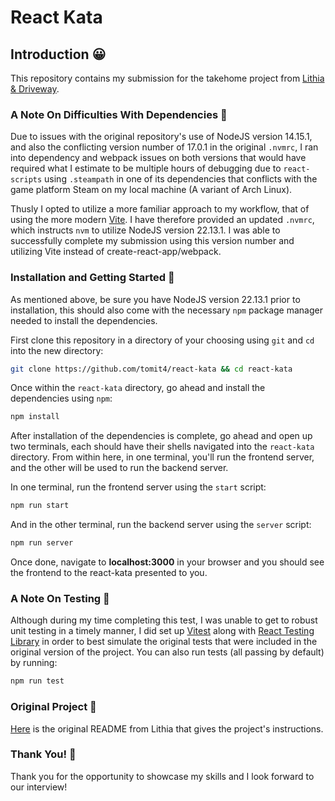 # React Kata

## Introduction 😀

This repository contains my submission for the takehome project from
[Lithia & Driveway](https://www.lithia.com/lithia-and-driveway.htm).

### A Note On Difficulties With Dependencies 🍱

Due to issues with the original repository's use of NodeJS version 14.15.1, and
also the conflicting version number of 17.0.1 in the original `.nvmrc`, I ran
into dependency and webpack issues on both versions that would have required
what I estimate to be multiple hours of debugging due to `react-scripts` using
`.steampath` in one of its dependencies that conflicts with the game platform
Steam on my local machine (A variant of Arch Linux).

Thusly I opted to utilize a more familiar approach to my workflow, that of using
the more modern [Vite](https://vite.dev/guide/). I have therefore provided an
updated `.nvmrc`, which instructs `nvm` to utilize NodeJS version 22.13.1. I was
able to successfully complete my submission using this version number and
utilizing Vite instead of create-react-app/webpack.

### Installation and Getting Started 🔧

As mentioned above, be sure you have NodeJS version 22.13.1 prior to
installation, this should also come with the necessary `npm` package manager
needed to install the dependencies.

First clone this repository in a directory of your choosing using `git` and `cd`
into the new directory:

```sh
git clone https://github.com/tomit4/react-kata && cd react-kata
```

Once within the `react-kata` directory, go ahead and install the dependencies
using `npm`:

```sh
npm install
```

After installation of the dependencies is complete, go ahead and open up two
terminals, each should have their shells navigated into the `react-kata`
directory. From within here, in one terminal, you'll run the frontend server,
and the other will be used to run the backend server.

In one terminal, run the frontend server using the `start` script:

```sh
npm run start
```

And in the other terminal, run the backend server using the `server` script:

```sh
npm run server
```

Once done, navigate to <b>localhost:3000</b> in your browser and you should see
the frontend to the react-kata presented to you.

### A Note On Testing 🧪

Although during my time completing this test, I was unable to get to robust unit
testing in a timely manner, I did set up [Vitest](https://vitest.dev/guide/)
along with
[React Testing Library](https://testing-library.com/docs/react-testing-library/intro/)
in order to best simulate the original tests that were included in the original
version of the project. You can also run tests (all passing by default) by
running:

```sh
npm run test
```

### Original Project 📝

[Here](https://github.com/driveway-engineering/react-kata) is the original
README from Lithia that gives the project's instructions.

### Thank You! 🙏

Thank you for the opportunity to showcase my skills and I look forward to our
interview!
